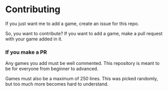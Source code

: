 # Contributing

If you just want me to add a game, create an issue for this repo. 

So, you want to contribute? If you want to add a game, make a pull request with your game added in it. 

### If you make a PR

Any games you add must be well commented. This repository is meant to be for everyone from beginner to advanced. 

Games must also be a maximum of 250 lines. This was picked randomly, but too much more becomes hard to understand. 
